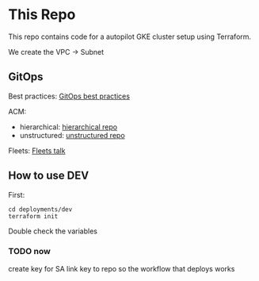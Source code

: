 # This Repo

This repo contains code for a autopilot GKE cluster setup using Terraform.

We create the VPC -> Subnet

## GitOps

Best practices: [GitOps best practices](https://cloud.google.com/kubernetes-engine/enterprise/config-sync/docs/concepts/gitops-best-practices)

ACM:

- hierarchical: [hierarchical repo](https://cloud.google.com/kubernetes-engine/enterprise/config-sync/docs/concepts/hierarchical-repo)
- unstructured: [unstructured repo](https://cloud.google.com/kubernetes-engine/enterprise/config-sync/docs/how-to/unstructured-repo)

Fleets: [Fleets talk](https://www.youtube.com/watch?v=IUQZbUgCiWs)

## How to use DEV

First:
```
cd deployments/dev
terraform init
```

Double check the variables

### TODO now

create key for SA
link key to repo so the workflow that deploys works
